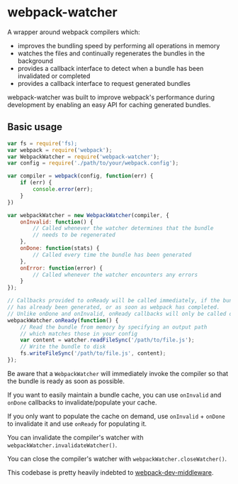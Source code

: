 # webpack-watcher

A wrapper around webpack compilers which:
- improves the bundling speed by performing all operations in memory
- watches the files and continually regenerates the bundles in the background
- provides a callback interface to detect when a bundle has been invalidated or completed
- provides a callback interface to request generated bundles

webpack-watcher was built to improve webpack's performance during development by
enabling an easy API for caching generated bundles.

## Basic usage

```javascript
var fs = require('fs);
var webpack = require('webpack');
var WebpackWatcher = require('webpack-watcher');
var config = require('./path/to/your/webpack.config');

var compiler = webpack(config, function(err) {
	if (err) {
		console.error(err);
	}
})

var webpackWatcher = new WebpackWatcher(compiler, {
	onInvalid: function() {
		// Called whenever the watcher determines that the bundle
		// needs to be regenerated
	},
	onDone: function(stats) {
		// Called every time the bundle has been generated
	},
	onError: function(error) {
		// Called whenever the watcher encounters any errors
	}
});

// Callbacks provided to onReady will be called immediately, if the bundle
// has already been generated, or as soon as webpack has completed.
// Unlike onDone and onInvalid, onReady callbacks will only be called once
webpackWatcher.onReady(function() {
	// Read the bundle from memory by specifying an output path
	// which matches those in your config
	var content = watcher.readFileSync('/path/to/file.js');
	// Write the bundle to disk
	fs.writeFileSync('/path/to/file.js', content);
});
```

Be aware that a `WebpackWatcher` will immediately invoke the compiler so that
the bundle is ready as soon as possible.

If you want to easily maintain a bundle cache, you can use `onInvalid` and `onDone`
callbacks to invalidate/populate your cache.

If you only want to populate the cache on demand, use `onInvalid` + `onDone` to
invalidate it and use `onReady` for populating it.

You can invalidate the compiler's watcher with `webpackWatcher.invalidateWatcher()`.

You can close the compiler's watcher with `webpackWatcher.closeWatcher()`.

This codebase is pretty heavily indebted to
[webpack-dev-middleware](https://github.com/webpack/webpack-dev-middleware).